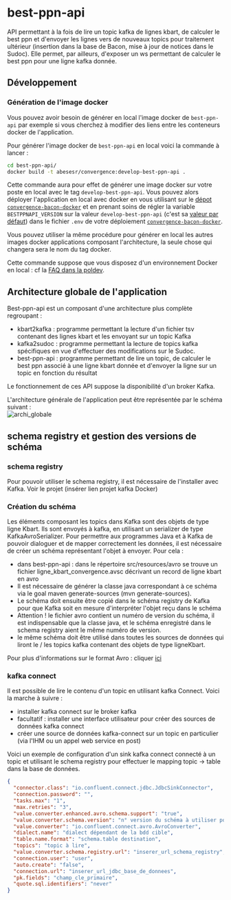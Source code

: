 # best-ppn-api
API permettant à la fois de lire un topic kafka de lignes kbart, de calculer le best ppn et d'envoyer les lignes vers de nouveaux topics pour traitement ultérieur (insertion dans la base de Bacon, mise à jour de notices dans le Sudoc). Elle permet, par ailleurs, d'exposer un ws permettant de calculer le best ppn pour une ligne kafka donnée.

## Développement

### Génération de l'image docker
Vous pouvez avoir besoin de générer en local l'image docker de ``best-ppn-api`` par exemple si vous cherchez à modifier des liens entre les conteneurs docker de l'application.

Pour générer l'image docker de ``best-ppn-api`` en local voici la commande à lancer :
```bash
cd best-ppn-api/
docker build -t abesesr/convergence:develop-best-ppn-api .
```

Cette commande aura pour effet de générer une image docker sur votre poste en local avec le tag ``develop-best-ppn-api``. Vous pouvez alors déployer l'application en local avec docker en vous utilisant sur le [dépot ``convergence-bacon-docker``](https://github.com/abes-esr/convergence-bacon-docker) et en prenant soins de régler la variable ``BESTPPNAPI_VERSION`` sur la valeur ``develop-best-ppn-api`` (c'est sa [valeur par défaut](https://github.com/abes-esr/convergence-bacon-docker/blob/bdcd4302131eb86688ae729b0fc016d128f1ab9c/.env-dist#L9)) dans le fichier ``.env`` de votre déploiement [``convergence-bacon-docker``](https://github.com/abes-esr/convergence-bacon-docker).

Vous pouvez utiliser la même procédure pour générer en local les autres images docker applications composant l'architecture, la seule chose qui changera sera le nom du tag docker.


Cette commande suppose que vous disposez d'un environnement Docker en local : cf la [FAQ dans la poldev](https://github.com/abes-esr/abes-politique-developpement/blob/main/10-FAQ.md#configuration-dun-environnement-docker-sous-windows-10).

## Architecture globale de l'application
Best-ppn-api est un composant d'une architecture plus complète regroupant :
- kbart2kafka : programme permettant la lecture d'un fichier tsv contenant des lignes kbart et les envoyant sur un topic Kafka
- kafka2sudoc : programme permettant la lecture de topics kafka spécifiques en vue d'effectuer des modifications sur le Sudoc.
- best-ppn-api : programme permettant de lire un topic, de calculer le best ppn associé à une ligne kbart donnée et d'envoyer la ligne sur un topic en fonction du résultat

Le fonctionnement de ces API suppose la disponibilité d'un broker Kafka.

L'architecture générale de l'application peut être représentée par le schéma suivant : <br />
![archi_globale](https://github.com/abes-esr/best-ppn-api/assets/57490853/734ec2ec-6f11-4b9c-982a-280dbc81b8b8)

## schema registry et gestion des versions de schéma
### schema registry
Pour pouvoir utiliser le schema registry, il est nécessaire de l'installer avec Kafka. Voir le projet (insérer lien projet kafka Docker)

### Création du schéma
Les éléments composant les topics dans Kafka sont des objets de type ligne Kbart. Ils sont envoyés à kafka, en utilisant un serializer de type KafkaAvroSerializer. Pour permettre aux programmes Java et à Kafka de pouvoir dialoguer et de mapper correctement les données, il est nécessaire de créer un schéma représentant l'objet à envoyer. Pour cela : 
- dans best-ppn-api : dans le répertoire src/resources/avro se trouve un fichier ligne_kbart_convergence.avsc décrivant un record de ligne kbart en avro
- Il est nécessaire de générer la classe java correspondant à ce schéma via le goal maven generate-sources (mvn generate-sources).
- Le schéma doit ensuite être copié dans le schéma registry de Kafka pour que Kafka soit en mesure d'interpréter l'objet reçu dans le schéma
- Attention ! le fichier avro contient un numéro de version du schéma, il est indispensable que la classe java, et le schéma enregistré dans le schema registry aient le même numéro de version.
- le même schéma doit être utilisé dans toutes les sources de données qui liront le / les topics kafka contenant des objets de type ligneKbart.

Pour plus d'informations sur le format Avro : cliquer [ici](https://avro.apache.org/)

### kafka connect
Il est possible de lire le contenu d'un topic en utilisant kafka Connect. Voici la marche à suivre : 
- installer kafka connect sur le broker kafka
- facultatif : installer une interface utilisateur pour créer des sources de données kafka connect
- créer une source de données kafka-connect sur un topic en particulier (via l'IHM ou un appel web service en post)

Voici un exemple de configuration d'un sink kafka connect connecté à un topic et utilisant le schema registry pour effectuer le mapping topic -> table dans la base de données.
```json
{
  "connector.class": "io.confluent.connect.jdbc.JdbcSinkConnector",
  "connection.password": "",
  "tasks.max": "1",
  "max.retries": "3",
  "value.converter.enhanced.avro.schema.support": "true",
  "value.converter.schema.version": "n° version du schéma à utiliser pour ce topic",
  "value.converter": "io.confluent.connect.avro.AvroConverter",
  "dialect.name": "dialect dépendant de la bdd cible",
  "table.name.format": "schema.table destination",
  "topics": "topic à lire",
  "value.converter.schema.registry.url": "inserer_url_schema_registry",
  "connection.user": "user",
  "auto.create": "false",
  "connection.url": "inserer_url_jdbc_base_de_donnees",
  "pk.fields": "champ_cle_primaire",
  "quote.sql.identifiers": "never"
}
```



